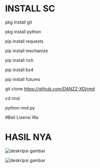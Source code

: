 # INSTALL SC
pkg install git

pkg install python

pip install requests

pip install mechanize

pip install rich

pip install bs4

pip install futures

git clone https://github.com/DANZZ-XD/rmd

cd rmd

python rmd.py


#Beli Lisensi Wa

# HASIL NYA

![deskripsi gambar](https://i.ibb.co/r6bsm3f/IMG-20220415-WA0022.jpg)

![deskripsi gambar](https://i.ibb.co/Tv7RS2S/IMG-20220419-WA0068.jpg)
